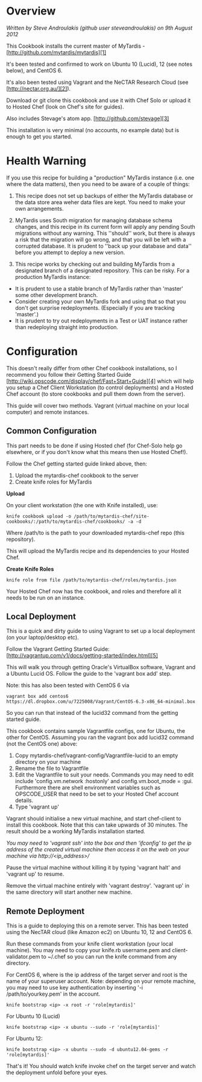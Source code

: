 Overview
========
*Written by Steve Androulakis (github user steveandroulakis) on 9th August 2012*

This Cookbook installs the current master of MyTardis - [http://github.com/mytardis/mytardis][1]

It's been tested and confirmed to work on Ubuntu 10 (Lucid), 12 (see notes below), and CentOS 6.

It's also been tested using Vagrant and the NeCTAR Research Cloud (see [http://nectar.org.au/][2]).

Download or git clone this cookbook and use it with Chef Solo or upload it to Hosted Chef (look on Chef's site for guides).

Also includes Stevage's atom app. [http://github.com/stevage][3]

This installation is very minimal (no accounts, no example data) but is enough to get you started.

Health Warning
==============

If you use this recipe for building a "production" MyTardis instance (i.e. one where the data matters), then you need to be aware of a couple of things:

 1. This recipe does not set up backups of either the MyTardis database or the data store area weher data files are kept.  You need to make your own arrangements.
 1. MyTardis uses South migration for managing database schema changes, and this recipe in its current form will apply any pending South migrations without any warning.  This ''should'' work, but there is always a risk that the migration will go wrong, and that you will be left with a corrupted database.  It is prudent to ''back up your database and data'' before you attempt to deploy a new version.

 1. This recipe works by checking out and building MyTardis from a designated branch of a designated repository.  This can be risky.  For a production MyTardis instance:
  * It is prudent to use a stable branch of MyTardis rather than 'master' some other development branch.  
  * Consider creating your own MyTardis fork and using that so that you don't get surprise redeployments.  (Especially if you are tracking 'master'.)
  * It is prudent to try out redeployments in a Test or UAT instance rather than redeploying straight into production.

Configuration
=============

This doesn't really differ from other Chef cookbook installations, so I recommend you follow their Getting Started Guide [http://wiki.opscode.com/display/chef/Fast+Start+Guide][4] which will help you setup a Chef Client Workstation (to control deployments) and a Hosted Chef account (to store cookbooks and pull them down from the server).

This guide will cover two methods. Vagrant (virtual machine on your local computer) and remote instances.

Common Configuration
-------

This part needs to be done if using Hosted chef (for Chef-Solo help go elsewhere, or if you don't know what this means then use Hosted Chef!).

Follow the Chef getting started guide linked above, then:

 1. Upload the mytardis-chef cookbook to the server
 2. Create knife roles for MyTardis

**Upload**

On your client workstation (the one with Knife installed), use:

    knife cookbook upload -o /path/to/mytardis-chef/site-cookbooks/:/path/to/mytardis-chef/cookbooks/ -a -d

Where /path/to is the path to your downloaded mytardis-chef repo (this repository).

This will upload the MyTardis recipe and its dependencies to your Hosted Chef.

**Create Knife Roles**

    knife role from file /path/to/mytardis-chef/roles/mytardis.json

Your Hosted Chef now has the cookbook, and roles and therefore all it needs to be run on an instance.

Local Deployment
-------

This is a quick and dirty guide to using Vagrant to set up a local deployment (on your laptop/desktop etc).

Follow the Vagrant Getting Started Guide: [http://vagrantup.com/v1/docs/getting-started/index.html][5]

This will walk you through getting Oracle's VirtualBox software, Vagrant and a Ubuntu Lucid OS. Follow the guide to the 'vagrant box add' step.

Note: this has also been tested with CentOS 6 via

    vagrant box add centos6 https://dl.dropbox.com/u/7225008/Vagrant/CentOS-6.3-x86_64-minimal.box

So you can run that instead of the lucid32 command from the getting started guide.

This cookbook contains sample Vagrantfile configs, one for Ubuntu, the other for CentOS. Assuming you ran the vagrant box add lucid32 command (not the CentOS one) above:

 1. Copy mytardis-chef/vagrant-config/Vagrantfile-lucid to an empty directory on your machine
 2. Rename the file to Vagrantfile
 3. Edit the Vagrantfile to suit your needs. Commands you may need to edit include 'config.vm.network :hostonly' and config.vm.boot_mode = :gui. Furthermore there are shell environment variables such as OPSCODE_USER that need to be set to your Hosted Chef account details.
 4. Type 'vagrant up'

Vagrant should initialise a new virtual machine, and start chef-client to install this cookbook. Note that this can take upwards of 30 minutes. The result should be a working MyTardis installation started.

*You may need to 'vagrant ssh' into the box and then 'ifconfig' to get the ip address of the created virtual machine then access it on the web on your machine via http://<ip_address>/*

Pause the virtual machine without killing it by typing 'vagrant halt' and 'vagrant up' to resume.

Remove the virtual machine entirely with 'vagrant destroy'. 'vagrant up' in the same directory will start another new machine.

Remote Deployment
-------

This is a guide to deploying this on a remote server. This has been tested using the NecTAR cloud (like Amazon ec2) on Ubuntu 10, 12 and CentOS 6.

Run these commands from your knife client workstation (your local machine). You may need to copy your knife.rb username.pem and client-validator.pem to ~/.chef so you can run the knife command from any directory.

For CentOS 6, where <ip> is the ip address of the target server and root is the name of your superuser account. Note: depending on your remote machine, you may need to use key authentication by inserting '-i /path/to/yourkey.pem' in the account.

    knife bootstrap <ip> -x root -r 'role[mytardis]'

For Ubuntu 10 (Lucid)

    knife bootstrap <ip> -x ubuntu --sudo -r 'role[mytardis]'

For Ubuntu 12:

    knife bootstrap <ip> -x ubuntu --sudo -d ubuntu12.04-gems -r 'role[mytardis]'

That's it! You should watch knife invoke chef on the target server and watch the deployment unfold before your eyes.

  [1]: http://github.com/mytardis/mytardis
  [2]: http://nectar.org.au/
  [3]: http://github.com/stevage
  [4]: http://wiki.opscode.com/display/chef/Fast+Start+Guide
  [5]: http://vagrantup.com/v1/docs/getting-started/index.html
